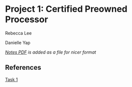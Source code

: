 # Project 1: Certified Preowned Processor

Rebecca Lee

Danielle Yap

*[Notes PDF](https://github.com/rlee56800/CS3650-Project1/blob/main/Project%201%20Notes.pdf) is added as a file for nicer format*

## References
[Task 1](https://github.com/diadatp/mips_cpu)
